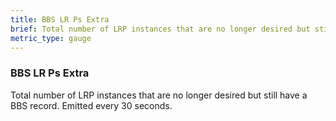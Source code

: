 ```yaml
---
title: BBS LR Ps Extra
brief: Total number of LRP instances that are no longer desired but still have a BBS record. Emitted every 30 seconds.
metric_type: gauge
---
```


### BBS LR Ps Extra

Total number of LRP instances that are no longer desired but still have a BBS record. Emitted every 30 seconds.